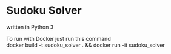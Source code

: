 # Sudoku Solver
written in Python 3 

To run with Docker just run this command  
docker build -t sudoku_solver . && docker run -it sudoku_solver